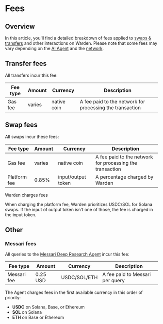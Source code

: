 ﻿---
sidebar_position: 8
---

# Fees

## Overview

In this article, you'll find a detailed breakdown of fees applied to [swaps & transfers](manage-assets#send-or-swap-assets) and other interactions on Warden. Please note that some fees may vary depending on the [AI Agent](explore-ai-agents) and the [network](/#supported-networks).

## Transfer fees

All transfers incur this fee:

| Fee type      | Amount | Currency    | Description                                              |
| ------------- | -------|-------------| -------------------------------------------------------- |
| Gas fee       | varies | native coin | A fee paid to the network for processing the transaction |

## Swap fees

All swaps incur these fees:

| Fee type      | Amount | Currency           | Description                                              |
| ------------- | -------|--------------------| -------------------------------------------------------- |
| Gas fee       | varies | native coin        | A fee paid to the network for processing the transaction |
| Platform fee  | 0.85%  | input/output token | A percentage charged by Warden                           |

Warden charges fees

When charging the platform fee, Warden prioritizes USDC/SOL for Solana swaps. If the input of output token isn't one of those, the fee is charged in the input token.

## Other

### Messari fees

All queries to the [Messari Deep Research Agent](explore-ai-agents#messari-deep-research) incur this fee:

| Fee type      | Amount  | Currency     | Description                                              |
| ------------- | --------|--------------| -------------------------------------------------------- |
| Messari fee   | 0.25 USD| USDC/SOL/ETH | A fee paid to Messari per query                          |

The Agent charges fees in the first available currency in this order of priority:

- **USDC** on Solana, Base, or Ethereum
- **SOL** on Solana
- **ETH** on Base or Ethereum
